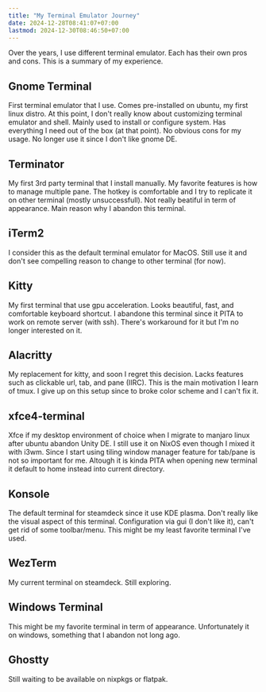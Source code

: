 ```yaml
---
title: "My Terminal Emulator Journey"
date: 2024-12-28T08:41:07+07:00
lastmod: 2024-12-30T08:46:50+07:00
---
```


Over the years, I use different terminal emulator. Each has their own pros and cons. This is a summary of my experience.

## Gnome Terminal
First terminal emulator that I use. Comes pre-installed on ubuntu, my first linux distro. At this point, I don't really know about customizing terminal emulator and shell. Mainly used to install or configure system. Has everything I need out of the box (at that point). No obvious cons for my usage. No longer use it since I don't like gnome DE.

## Terminator
My first 3rd party terminal that I install manually. My favorite features is how to manage multiple pane. The hotkey is comfortable and I try to replicate it on other terminal (mostly unsuccessfull). Not really beatiful in term of appearance. Main reason why I abandon this terminal.

## iTerm2
I consider this as the default terminal emulator for MacOS. Still use it and don't see compelling reason to change to other terminal (for now).

## Kitty
My first terminal that use gpu acceleration. Looks beautiful, fast, and comfortable keyboard shortcut. I abandone this terminal since it PITA to work on remote server (with ssh). There's workaround for it but I'm no longer interested on it.

## Alacritty
My replacement for kitty, and soon I regret this decision. Lacks features such as clickable url, tab, and pane (IIRC). This is the main motivation I learn of tmux. I give up on this setup since to broke color scheme and I can't fix it.

## xfce4-terminal
Xfce if my desktop environment of choice when I migrate to manjaro linux after ubuntu abandon Unity DE. I still use it on NixOS even though I mixed it with i3wm. Since I start using tiling window manager feature for tab/pane is not so important for me. Altough it is kinda PITA when opening new terminal it default to home instead into current directory.

## Konsole
The default terminal for steamdeck since it use KDE plasma. Don't really like the visual aspect of this terminal. Configuration via gui (I don't like it), can't get rid of some toolbar/menu. This might be my least favorite terminal I've used.

## WezTerm
My current terminal on steamdeck. Still exploring.

## Windows Terminal
This might be my favorite terminal in term of appearance. Unfortunately it on windows, something that I abandon not long ago.

## Ghostty
Still waiting to be available on nixpkgs or flatpak.
